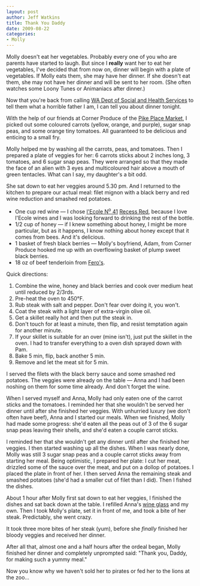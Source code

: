 ```yaml
--- 
layout: post
author: Jeff Watkins
title: Thank You Daddy
date: 2009-08-22
categories: 
- Molly
---
```


Molly doesn't eat her vegetables. Probably every one of you who are parents have started to laugh. But since I **really** want her to eat her vegetables, I've decided that from now on, dinner will begin with a plate of vegetables. If Molly eats them, she may have her dinner. If she doesn't eat them, she may not have her dinner and will be sent to her room. (She often watches some Loony Tunes or Animaniacs after dinner.)

Now that you're back from calling [WA Dept of Social and Health Services](http://www.dshs.wa.gov/) to tell them what a horrible father I am, I can tell you about dinner tonight.

With the help of our friends at Corner Produce of the [Pike Place Market](http://en.wikipedia.org/wiki/Pike_Place_Market), I picked out some coloured carrots (yellow, orange, and purple), sugar snap peas, and some orange tiny tomatoes. All guaranteed to be delicious and enticing to a small fry.

Molly helped me by washing all the carrots, peas, and tomatoes. Then I prepared a plate of veggies for her: 6 carrots sticks about 2 inches long, 3 tomatoes, and 6 sugar snap peas. They were arranged so that they made the face of an alien with 3 eyes and multicoloured hair above a mouth of green tentacles. What can I say, my daughter's a bit odd.

She sat down to eat her veggies around 5.30 pm. And I returned to the kitchen to prepare our actual meal: filet mignon with a black berry and red wine reduction and smashed red potatoes.

* One cup red wine — I chose [l'Ecole N<sup>o</sup> 41](http://www.lecole.com/) [Recess Red](http://www.lecole.com/product.php?products_id=1146), because I love l'Ecole wines and I was looking forward to drinking the rest of the bottle.
* 1/2 cup of honey — if I knew something about honey, I might be more particular, but as it happens, I know nothing about honey except that it comes from bees. And it's delicious.
* 1 basket of fresh black berries — Molly's boyfriend, Adam, from Corner Produce hooked me up with an overflowing basket of plump sweet black berries.
* 18 oz of beef tenderloin from [Fero's](http://www.yelp.com/biz/feros-meat-market-seattle).

Quick directions:

1. Combine the wine, honey and black berries and cook over medium heat until reduced by 2/3rds.
2. Pre-heat the oven to 450°F.
3. Rub steak with salt and pepper. Don't fear over doing it, you won't.
4. Coat the steak with a light layer of extra-virgin olive oil.
5. Get a skillet really hot and then put the steak in.
6. Don't touch for at least a minute, then flip, and resist temptation again for another minute.
7. If your skillet is suitable for an over (mine isn't), just put the skillet in the oven. I had to transfer everything to a oven dish sprayed down with Pam.
8. Bake 5 min, flip, back another 5 min.
9. Remove and let the meat sit for 5 min.

I served the filets with the black berry sauce and some smashed red potatoes. The veggies were already on the table — Anna and I had been noshing on them for some time already. And don't forget the wine.

When I served myself and Anna, Molly had only eaten one of the carrot sticks and the tomatoes. I reminded her that she wouldn't be served her dinner until after she finished her veggies. With unhurried luxury (we don't often have beef), Anna and I started our meals. When we finished, Molly had made some progress: she'd eaten all the peas out of 3 of the 6 sugar snap peas leaving their shells, and she'd eaten a couple carrot sticks.

I reminded her that she wouldn't get any dinner until after she finished her veggies. I then started washing up all the dishes. When I was nearly done, Molly was still 3 sugar snap peas and a couple carrot sticks away from starting her meal. Being optimistic, I prepared her plate: I cut her meat, drizzled some of the sauce over the meat, and put on a dollop of potatoes. I placed the plate in front of her. I then served Anna the remaining steak and smashed potatoes (she'd had a smaller cut of filet than I did). Then I fished the dishes.

About 1 hour after Molly first sat down to eat her veggies, I finished the dishes and sat back down at the table. I refilled Anna's [wine glass](http://www.ikea.com/us/en/catalog/products/10096907) and my own. Then I took Molly's plate, set it in front of me, and took a bite of her steak. Predictably, she went crazy.

It took three more bites of her steak (yum), before she _finally_ finished her bloody veggies and received her dinner.

After all that, almost one and a half hours after the ordeal began, Molly finished her dinner and completely unprompted said: "Thank you, Daddy, for making such a yummy meal."

Now you know why we haven't sold her to pirates or fed her to the lions at the zoo...